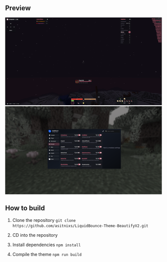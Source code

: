 ## Preview
![ingame-hud](/.github/img/ingame-hud.png)
![ingame-clickgui](/.github/img/ingame-clickgui.png)

## How to build

1. Clone the repository `git clone https://github.com/asitnixs/LiquidBounce-Theme-BeautifyV2.git`

2. CD into the repository

3. Install dependencies `npm install`

4. Compile the theme `npm run build`
